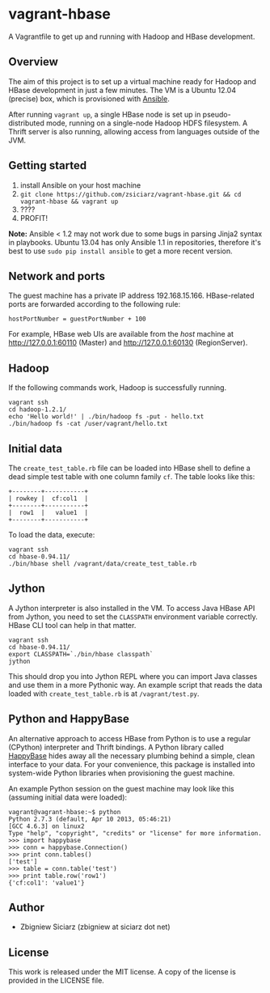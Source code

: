 vagrant-hbase
=============

A Vagrantfile to get up and running with Hadoop and HBase development.

Overview
--------

The aim of this project is to set up a virtual machine ready for Hadoop and HBase
development in just a few minutes. The VM is a Ubuntu 12.04 (precise) box,
which is provisioned with [Ansible](http://www.ansibleworks.com/).

After running `vagrant up`, a single HBase node is set up in pseudo-distributed
mode, running on a single-node Hadoop HDFS filesystem. A Thrift server is also
running, allowing access from languages outside of the JVM.

Getting started
---------------

1. install Ansible on your host machine
2. `git clone https://github.com/zsiciarz/vagrant-hbase.git && cd vagrant-hbase && vagrant up`
3. ????
4. PROFIT!

**Note:** Ansible < 1.2 may not work due to some bugs in parsing Jinja2 syntax
in playbooks. Ubuntu 13.04 has only Ansible 1.1 in repositories, therefore
it's best to use `sudo pip install ansible` to get a more recent version.

Network and ports
-----------------

The guest machine has a private IP address 192.168.15.166. HBase-related
ports are forwarded according to the following rule:

    hostPortNumber = guestPortNumber + 100

For example, HBase web UIs are available from the *host* machine at
http://127.0.0.1:60110 (Master) and http://127.0.0.1:60130 (RegionServer).

Hadoop
------

If the following commands work, Hadoop is successfully running.

    vagrant ssh
    cd hadoop-1.2.1/
    echo 'Hello world!' | ./bin/hadoop fs -put - hello.txt
    ./bin/hadoop fs -cat /user/vagrant/hello.txt

Initial data
------------

The `create_test_table.rb` file can be loaded into HBase shell to define
a dead simple test table with one column family `cf`. The table looks like this:

    +--------+-----------+
    | rowkey |  cf:col1  |
    +--------+-----------+
    |  row1  |   value1  |
    +--------+-----------+

To load the data, execute:

    vagrant ssh
    cd hbase-0.94.11/
    ./bin/hbase shell /vagrant/data/create_test_table.rb

Jython
------

A Jython interpreter is also installed in the VM. To access Java HBase API
from Jython, you need to set the `CLASSPATH` environment variable correctly.
HBase CLI tool can help in that matter.

    vagrant ssh
    cd hbase-0.94.11/
    export CLASSPATH=`./bin/hbase classpath`
    jython

This should drop you into Jython REPL where you can import Java classes
and use them in a more Pythonic way. An example script that reads the data
loaded with `create_test_table.rb` is at `/vagrant/test.py`.

Python and HappyBase
--------------------

An alternative approach to access HBase from Python is to use a regular
(CPython) interpreter and Thrift bindings. A Python library called
[HappyBase](https://pypi.python.org/pypi/happybase/) hides away all the
necessary plumbing behind a simple, clean interface to your data. For
your convenience, this package is installed into system-wide Python libraries
when provisioning the guest machine.

An example Python session on the guest machine may look like this (assuming
initial data were loaded):

    vagrant@vagrant-hbase:~$ python
    Python 2.7.3 (default, Apr 10 2013, 05:46:21)
    [GCC 4.6.3] on linux2
    Type "help", "copyright", "credits" or "license" for more information.
    >>> import happybase
    >>> conn = happybase.Connection()
    >>> print conn.tables()
    ['test']
    >>> table = conn.table('test')
    >>> print table.row('row1')
    {'cf:col1': 'value1'}

Author
------

 * Zbigniew Siciarz (zbigniew at siciarz dot net)

License
-------

This work is released under the MIT license. A copy of the license is provided
in the LICENSE file.

